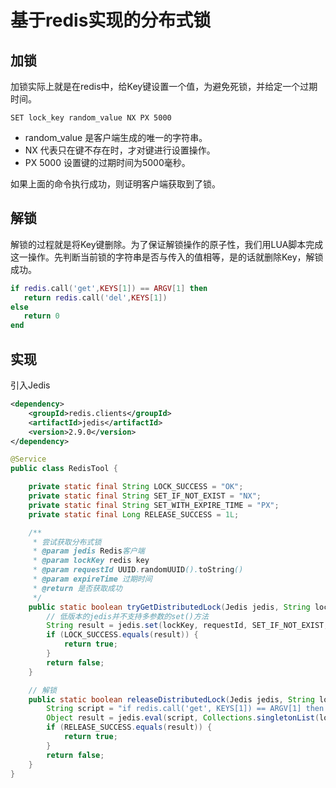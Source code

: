 # 基于redis实现的分布式锁

## 加锁

加锁实际上就是在redis中，给Key键设置一个值，为避免死锁，并给定一个过期时间。
```
SET lock_key random_value NX PX 5000
```

- random_value 是客户端生成的唯一的字符串。
- NX 代表只在键不存在时，才对键进行设置操作。
- PX 5000 设置键的过期时间为5000毫秒。

如果上面的命令执行成功，则证明客户端获取到了锁。

## 解锁

解锁的过程就是将Key键删除。为了保证解锁操作的原子性，我们用LUA脚本完成这一操作。先判断当前锁的字符串是否与传入的值相等，是的话就删除Key，解锁成功。
```lua
if redis.call('get',KEYS[1]) == ARGV[1] then 
   return redis.call('del',KEYS[1]) 
else
   return 0 
end
```

## 实现

引入Jedis
```xml
<dependency>
    <groupId>redis.clients</groupId>
    <artifactId>jedis</artifactId>
    <version>2.9.0</version>
</dependency>
```

```java
@Service
public class RedisTool {

    private static final String LOCK_SUCCESS = "OK";
    private static final String SET_IF_NOT_EXIST = "NX";
    private static final String SET_WITH_EXPIRE_TIME = "PX";
    private static final Long RELEASE_SUCCESS = 1L;

    /**
     * 尝试获取分布式锁
     * @param jedis Redis客户端
     * @param lockKey redis key
     * @param requestId UUID.randomUUID().toString()
     * @param expireTime 过期时间
     * @return 是否获取成功
     */
    public static boolean tryGetDistributedLock(Jedis jedis, String lockKey, String requestId, int expireTime) {
        // 低版本的jedis并不支持多参数的set()方法
        String result = jedis.set(lockKey, requestId, SET_IF_NOT_EXIST, SET_WITH_EXPIRE_TIME, expireTime);
        if (LOCK_SUCCESS.equals(result)) {
            return true;
        }
        return false;
    }

    // 解锁
    public static boolean releaseDistributedLock(Jedis jedis, String lockKey, String requestId) {
        String script = "if redis.call('get', KEYS[1]) == ARGV[1] then return redis.call('del', KEYS[1]) else return 0 end";
        Object result = jedis.eval(script, Collections.singletonList(lockKey), Collections.singletonList(requestId));
        if (RELEASE_SUCCESS.equals(result)) {
            return true;
        }
        return false;
    }
}
```
